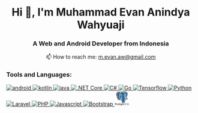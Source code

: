 <h1 align="center">Hi 👋, I'm Muhammad Evan Anindya Wahyuaji</h1>
<h3 align="center">A Web and Android Developer from Indonesia</h3>

<p align="center">📫 How to reach me: <a href="mailto:m.evan.aw@gmail.com", target="_blank">m.evan.aw@gmail.com</a></p>

<h3 align="left">Tools and Languages:</h3>
<p align="left">
<a href="https://developer.android.com/studio" target="_blank"> <img src="https://www.vectorlogo.zone/logos/android/android-official.svg" alt="android" width="40" height="40"/> </a>
<a href="https://kotlinlang.org/" target="_blank"> <img src="https://www.vectorlogo.zone/logos/kotlinlang/kotlinlang-icon.svg" alt="kotlin" width="40" height="40"/> </a>
<a href="https://dev.java/" target="_blank"> <img src="https://www.vectorlogo.zone/logos/java/java-icon.svg" alt="java" width="40" height="40"/> </a>
<a href="https://dotnet.microsoft.com/en-us/" target="_blank"> <img src="https://upload.wikimedia.org/wikipedia/commons/thumb/e/ee/.NET_Core_Logo.svg/768px-.NET_Core_Logo.svg.png?20210328084203" alt=".NET Core" width="40" height="40"/> </a>
<a href="https://learn.microsoft.com/en-us/dotnet/csharp/" target="_blank"> <img src="https://cdn-icons-png.flaticon.com/512/6132/6132221.png" alt="C#" width="40" height="40"/> </a>
<a href="https://go.dev/" target="_blank"> <img src="https://www.vectorlogo.zone/logos/golang/golang-icon.svg" alt="Go" width="40" height="40"/> </a>
<a href="https://www.tensorflow.org/" target="_blank"> <img src="https://www.vectorlogo.zone/logos/tensorflow/tensorflow-icon.svg" alt="Tensorflow" width="40" height="40"/> </a>
<a href="https://www.python.org/" target="_blank"> <img src="https://www.vectorlogo.zone/logos/python/python-icon.svg" alt="Python" width="40" height="40"/> </a>
<a href="https://laravel.com/" target="_blank"> <img src="https://www.vectorlogo.zone/logos/laravel/laravel-icon.svg" alt="Laravel" width="40" height="40"/> </a>
<a href="https://www.php.net/" target="_blank"> <img src="https://www.vectorlogo.zone/logos/php/php-icon.svg" alt="PHP" width="40" height="40"/> </a>
<a href="https://www.javascript.com/" target="_blank"> <img src="https://www.vectorlogo.zone/logos/javascript/javascript-icon.svg" alt="Javascript" width="40" height="40"/> </a>
<a href="https://getbootstrap.com/" target="_blank"> <img src="https://www.vectorlogo.zone/logos/getbootstrap/getbootstrap-icon.svg" alt="Bootstrap" width="40" height="40"/> </a>
<a href="https://www.postgresql.org" target="_blank"> <img src="https://raw.githubusercontent.com/devicons/devicon/master/icons/postgresql/postgresql-original-wordmark.svg" alt="postgresql" width="40" height="40"/>
</p>
<!--
Here are some ideas to get you started:

- 🔭 I’m currently working on ...
- 🌱 I’m currently learning ...
- 👯 I’m looking to collaborate on ...
- 🤔 I’m looking for help with ...
- 💬 Ask me about ...
- 📫 How to reach me: ...
- 😄 Pronouns: ...
- ⚡ Fun fact: ...
-->
